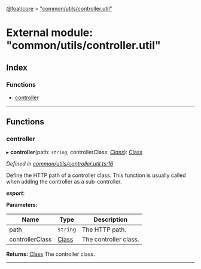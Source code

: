 [@foal/core](../README.md) > ["common/utils/controller.util"](../modules/_common_utils_controller_util_.md)

# External module: "common/utils/controller.util"

## Index

### Functions

* [controller](_common_utils_controller_util_.md#controller)

---

## Functions

<a id="controller"></a>

###  controller

▸ **controller**(path: *`string`*, controllerClass: *[Class](_core_class_interface_.md#class)*): [Class](_core_class_interface_.md#class)

*Defined in [common/utils/controller.util.ts:16](https://github.com/FoalTS/foal/blob/07f00115/packages/core/src/common/utils/controller.util.ts#L16)*

Define the HTTP path of a controller class. This function is usually called when adding the controller as a sub-controller.

*__export__*: 

**Parameters:**

| Name | Type | Description |
| ------ | ------ | ------ |
| path | `string` |  The HTTP path. |
| controllerClass | [Class](_core_class_interface_.md#class) |  The controller class. |

**Returns:** [Class](_core_class_interface_.md#class)
The controller class.

___

